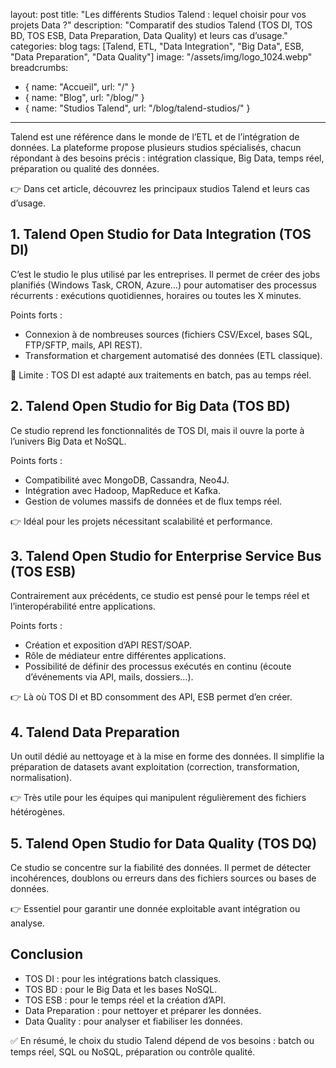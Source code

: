 layout: post
title: "Les différents Studios Talend : lequel choisir pour vos projets Data ?"
description: "Comparatif des studios Talend (TOS DI, TOS BD, TOS ESB, Data Preparation, Data Quality) et leurs cas d’usage."
categories: blog
tags: [Talend, ETL, "Data Integration", "Big Data", ESB, "Data Preparation", "Data Quality"]
image: "/assets/img/logo_1024.webp"
breadcrumbs:
  - { name: "Accueil", url: "/" }
  - { name: "Blog", url: "/blog/" }
  - { name: "Studios Talend", url: "/blog/talend-studios/" }
---

Talend est une référence dans le monde de l’ETL et de l’intégration de données. La plateforme propose plusieurs studios spécialisés, chacun répondant à des besoins précis : intégration classique, Big Data, temps réel, préparation ou qualité des données.

👉 Dans cet article, découvrez les principaux studios Talend et leurs cas d’usage.

<!--more-->

## 1. Talend Open Studio for Data Integration (TOS DI)

C’est le studio le plus utilisé par les entreprises.
Il permet de créer des jobs planifiés (Windows Task, CRON, Azure…) pour automatiser des processus récurrents : exécutions quotidiennes, horaires ou toutes les X minutes.

Points forts :

- Connexion à de nombreuses sources (fichiers CSV/Excel, bases SQL, FTP/SFTP, mails, API REST).
- Transformation et chargement automatisé des données (ETL classique).

📌 Limite : TOS DI est adapté aux traitements en batch, pas au temps réel.

## 2. Talend Open Studio for Big Data (TOS BD)

Ce studio reprend les fonctionnalités de TOS DI, mais il ouvre la porte à l’univers Big Data et NoSQL.

Points forts :

- Compatibilité avec MongoDB, Cassandra, Neo4J.
- Intégration avec Hadoop, MapReduce et Kafka.
- Gestion de volumes massifs de données et de flux temps réel.

👉 Idéal pour les projets nécessitant scalabilité et performance.

## 3. Talend Open Studio for Enterprise Service Bus (TOS ESB)

Contrairement aux précédents, ce studio est pensé pour le temps réel et l’interopérabilité entre applications.

Points forts :

- Création et exposition d’API REST/SOAP.
- Rôle de médiateur entre différentes applications.
- Possibilité de définir des processus exécutés en continu (écoute d’événements via API, mails, dossiers…).

👉 Là où TOS DI et BD consomment des API, ESB permet d’en créer.

## 4. Talend Data Preparation

Un outil dédié au nettoyage et à la mise en forme des données.
Il simplifie la préparation de datasets avant exploitation (correction, transformation, normalisation).

👉 Très utile pour les équipes qui manipulent régulièrement des fichiers hétérogènes.

## 5. Talend Open Studio for Data Quality (TOS DQ)

Ce studio se concentre sur la fiabilité des données.
Il permet de détecter incohérences, doublons ou erreurs dans des fichiers sources ou bases de données.

👉 Essentiel pour garantir une donnée exploitable avant intégration ou analyse.

## Conclusion

- TOS DI : pour les intégrations batch classiques.
- TOS BD : pour le Big Data et les bases NoSQL.
- TOS ESB : pour le temps réel et la création d’API.
- Data Preparation : pour nettoyer et préparer les données.
- Data Quality : pour analyser et fiabiliser les données.

✅ En résumé, le choix du studio Talend dépend de vos besoins : batch ou temps réel, SQL ou NoSQL, préparation ou contrôle qualité.
